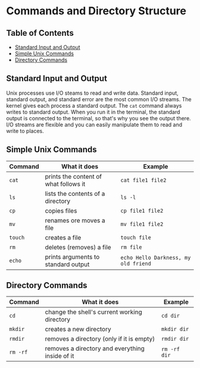 # Commands and Directory Structure

## Table of Contents
* [Standard Input and Output](#standard-input-and-output)
* [Simple Unix Commands](#simple-unix-commands)
* [Directory Commands](#directory-commands)


## Standard Input and Output

Unix processes use I/O steams to read and write data. Standard input, standard output, and standard error are the most common I/O streams. The kernel gives each process a standard output. The `cat` command always writes to standard output. When you run it in the terminal, the standard output is connected to the terminal, so that's why you see the output there. I/O streams are flexible and you can easily manipulate them to read and write to places.

## Simple Unix Commands

| Command      | What it does | Example     |
| :---        |    ----   |          ---|
| `cat`      | prints the content of what follows it       |  `cat file1 file2`   |
| `ls`   | lists the contents of a directory        | `ls -l`     |
| `cp`   | copies files        | `cp file1 file2`     |
| `mv`   | renames ore moves a file        | `mv file1 file2`     |
| `touch`   | creates a file        | `touch file`     |
| `rm`   | deletes (removes) a file    | `rm file`     |
| `echo`   | prints arguments to standard output        | `echo Hello Darkness, my old friend`  |


## Directory Commands

| Command      | What it does | Example     |
| :---        |    ----   |          ---|
| `cd`   | change the shell's current working directory    | `cd dir`     |
| `mkdir`   | creates a new directory    | `mkdir dir`     |
| `rmdir`   | removes a directory (only if it is empty)    | `rmdir dir` |
| `rm -rf`   | removes a directory and everything inside of it    | `rm -rf dir` |


